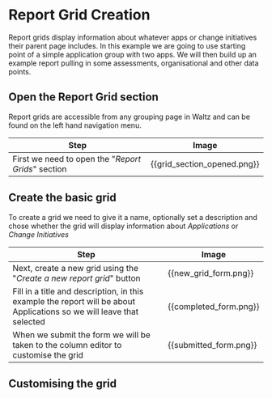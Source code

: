 # Report Grid Creation

Report grids display information about whatever apps or change initiatives their parent page includes.
In this example we are going to use starting point of a simple application group with two apps.
We will then build up an example report pulling in some assessments, organisational and other data points.  



## Open the Report Grid section

Report grids are accessible from any grouping page in Waltz and can be found on the left hand navigation menu.


| Step                                               | Image                       |
|----------------------------------------------------|-----------------------------|
| First we need to open the "_Report Grids_" section | {{grid_section_opened.png}} |


## Create the basic grid

To create a grid we need to give it a name, optionally set a description and chose whether
the grid will display information about _Applications_ or _Change Initiatives_


| Step                                                                                                                  | Image                  |
|-----------------------------------------------------------------------------------------------------------------------|------------------------|
| Next, create a new grid using the "_Create a new report grid_" button                                                 | {{new_grid_form.png}}  |
| Fill in a title and description, in this example the report will be about Applications so we will leave that selected | {{completed_form.png}} |
| When we submit the form we will be taken to the column editor to customise the grid                                   | {{submitted_form.png}} |

## Customising the grid 

